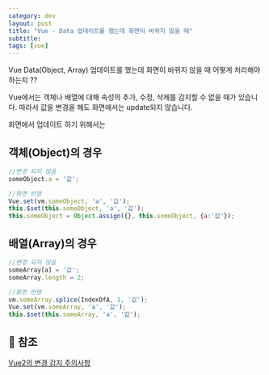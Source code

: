 ```yaml
---
category: dev
layout: post
title: "Vue - Data 업데이트를 했는데 화면이 바뀌지 않을 때"
subtitle:
tags: [vue]
---
```

Vue Data(Object, Array) 업데이트를 했는데 화면이 바뀌지 않을 때 어떻게 처리해야하는지 ??
<!--more-->
Vue에서는 객체나 배열에 대해 속성의 추가, 수정, 삭제를 감지할 수 없을 때가 있습니다. 따라서 값을 변경을 해도 화면에서는 update되지 않습니다.

화면에서 업데이트 하기 위해서는 

## 객체(Object)의 경우
```js
//변경 되지 않음
someObject.a = '값';

//화면 반영
Vue.set(vm.someObject, 'a', '값');
this.$set(this.someObject, 'a', '값');
this.someObject = Object.assign({}, this.someObject, {a:'값'});
```

## 배열(Array)의 경우
```js
//변경 되지 않음
someArray[a] = '값';
someArray.length = 2;

//화면 반영
vm.someArray.splice(IndexOfA, 1, '값');
Vue.set(vm.someArray, 'a', '값');
this.$set(this.someArray, 'a', '값');
```

## 📌 참조
<a href="https://v3.ko.vuejs.org/guide/change-detection.html" target="_blank">Vue2의 변경 감지 주의사항</a>